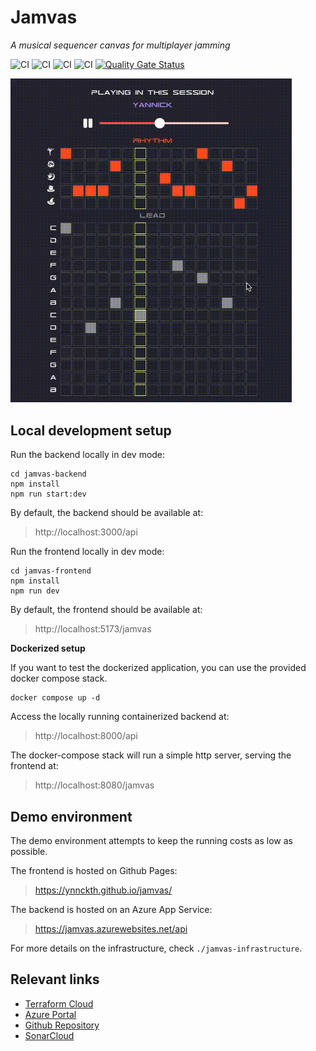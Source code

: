 # Jamvas
*A musical sequencer canvas for multiplayer jamming*

![CI](https://github.com/ynnckth/jamvas/actions/workflows/build-backend.yml/badge.svg)
![CI](https://github.com/ynnckth/jamvas/actions/workflows/release-backend.yml/badge.svg)
![CI](https://github.com/ynnckth/jamvas/actions/workflows/build-frontend.yml/badge.svg)
![CI](https://github.com/ynnckth/jamvas/actions/workflows/release-frontend.yml/badge.svg)
[![Quality Gate Status](https://sonarcloud.io/api/project_badges/measure?project=ynnckth_jamvas&metric=alert_status)](https://sonarcloud.io/summary/new_code?id=ynnckth_jamvas)

<img src="docs/assets/screenshot.gif" width="450px" />

## Local development setup
Run the backend locally in dev mode:
```shell
cd jamvas-backend
npm install
npm run start:dev
```
By default, the backend should be available at: 
> http://localhost:3000/api

Run the frontend locally in dev mode: 
```shell
cd jamvas-frontend
npm install
npm run dev
```
By default, the frontend should be available at:
> http://localhost:5173/jamvas

**Dockerized setup**

If you want to test the dockerized application, you can use the provided docker compose stack. 
```shell
docker compose up -d
```
Access the locally running containerized backend at: 
> http://localhost:8000/api

The docker-compose stack will run a simple http server, serving the frontend at: 
> http://localhost:8080/jamvas

## Demo environment
The demo environment attempts to keep the running costs as low as possible.

The frontend is hosted on Github Pages:
> https://ynnckth.github.io/jamvas/

The backend is hosted on an Azure App Service:
> https://jamvas.azurewebsites.net/api

For more details on the infrastructure, check `./jamvas-infrastructure`.

## Relevant links
- [Terraform Cloud](https://app.terraform.io/app/ynnckth/workspaces/jamvas)
- [Azure Portal](https://portal.azure.com/)
- [Github Repository](https://github.com/ynnckth/jamvas)
- [SonarCloud](https://sonarcloud.io/project/overview?id=ynnckth_jamvas)
